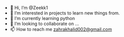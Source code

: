- 👋 Hi, I’m @Zeekk1
- 👀 I’m interested in projects to learn new things from.
- 🌱 I’m currently learning python
- 💞️ I’m looking to collaborate on ...
- 📫 How to reach me zahrakhalid002@gmail.com

<!---
Zeekk1/Zeekk1 is a ✨ special ✨ repository because its `README.md` (this file) appears on your GitHub profile.
You can click the Preview link to take a look at your changes.
--->
